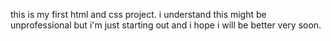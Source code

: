 this is my first html and css project. i understand this might be unprofessional but i'm just starting out and i hope i will be better very soon.